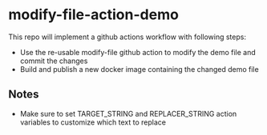# modify-file-action-demo

This repo will implement a github actions workflow with following steps:

* Use the re-usable modify-file github action to modify the demo file and commit the changes
* Build and publish a new docker image containing the changed demo file

## Notes

* Make sure to set TARGET_STRING and REPLACER_STRING action variables to customize which text to replace
